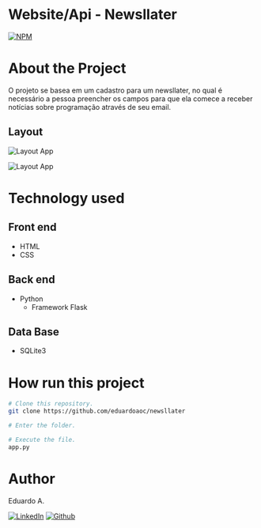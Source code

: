 # Website/Api - Newsllater

[![NPM](https://img.shields.io/npm/l/react)]() 

# About the Project
O projeto se basea em um cadastro para um newsllater, no qual é necessário a pessoa preencher os campos para que ela comece a receber notícias sobre programação através de seu email. 
## Layout 
![Layout App]() 

![Layout App]()


# Technology used

## Front end
- HTML
- CSS

## Back end
- Python
  - Framework Flask
## Data Base
- SQLite3


# How run this project

```bash
# Clone this repository.
git clone https://github.com/eduardoaoc/newsllater

# Enter the folder.

# Execute the file.
app.py
```


# Author

Eduardo A.

 [![LinkedIn](https://img.shields.io/badge/LinkedIn-%230077B5.svg?&style=flat-square&logo=linkedin&logoColor=white)](https://www.linkedin.com/in/eduardo-augusto-41436b233/) 
 [![Github](https://img.shields.io/github/followers/eduardoaoc?style=social)](https://github.com/eduardoaoc)
